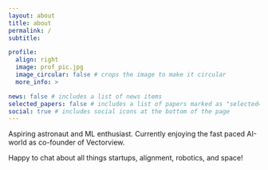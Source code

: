```yaml
---
layout: about
title: about
permalink: /
subtitle:

profile:
  align: right
  image: prof_pic.jpg
  image_circular: false # crops the image to make it circular
  more_info: >

news: false # includes a list of news items
selected_papers: false # includes a list of papers marked as "selected={true}"
social: true # includes social icons at the bottom of the page
---
```

Aspiring astronaut and ML enthusiast. Currently enjoying the fast paced AI-world as co-founder of Vectorview.

Happy to chat about all things startups, alignment, robotics, and space!

